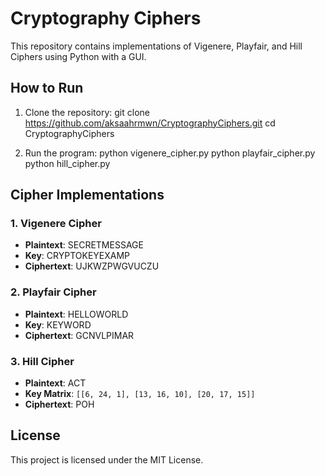 # Cryptography Ciphers

This repository contains implementations of Vigenere, Playfair, and Hill Ciphers using Python with a GUI.

## How to Run

1. Clone the repository:
git clone https://github.com/aksaahrmwn/CryptographyCiphers.git cd CryptographyCiphers

2. Run the program:
python vigenere_cipher.py python playfair_cipher.py python hill_cipher.py

## Cipher Implementations

### 1. Vigenere Cipher
- **Plaintext**: SECRETMESSAGE
- **Key**: CRYPTOKEYEXAMP
- **Ciphertext**: UJKWZPWGVUCZU

### 2. Playfair Cipher
- **Plaintext**: HELLOWORLD
- **Key**: KEYWORD
- **Ciphertext**: GCNVLPIMAR

### 3. Hill Cipher
- **Plaintext**: ACT
- **Key Matrix**: `[[6, 24, 1], [13, 16, 10], [20, 17, 15]]`
- **Ciphertext**: POH

## License
This project is licensed under the MIT License.

